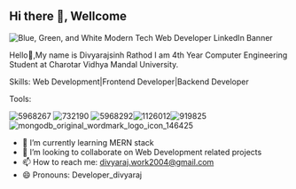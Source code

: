 ## Hi there 👋, Wellcome

![Blue, Green, and White Modern Tech Web Developer LinkedIn Banner](https://github.com/divyaraj2004/divyaraj2004/assets/111244724/208870aa-acec-45a4-9507-26266f805aa1)

Hello👋,My name is Divyarajsinh Rathod I am 4th Year Computer Engineering Student at Charotar Vidhya Mandal University.

Skills:
Web Development|Frontend Developer|Backend Developer

Tools:

![5968267](https://github.com/divyaraj2004/divyaraj2004/assets/111244724/2955d9ad-6ac8-4698-be2d-d681e7f7cb7d) ![732190](https://github.com/divyaraj2004/divyaraj2004/assets/111244724/7628f008-e80b-407c-b036-f4f81fdddede) ![5968292](https://github.com/divyaraj2004/divyaraj2004/assets/111244724/57e9aee4-e400-4cd0-afb6-af8ca33ceee4)![1126012](https://github.com/divyaraj2004/divyaraj2004/assets/111244724/b1af3b61-904d-428f-8a1e-a019737ee790)![919825](https://github.com/divyaraj2004/divyaraj2004/assets/111244724/a3f9dca7-f576-4ba5-a59c-d2d61bcd717c) ![mongodb_original_wordmark_logo_icon_146425](https://github.com/divyaraj2004/divyaraj2004/assets/111244724/8f3432bd-62d4-4450-ac9d-157248a5a05a)









- 🌱 I’m currently learning MERN stack
- 👯 I’m looking to collaborate on Web Development related projects
- 📫 How to reach me: divyaraj.work2004@gmail.com
- 😄 Pronouns: Developer_divyaraj


